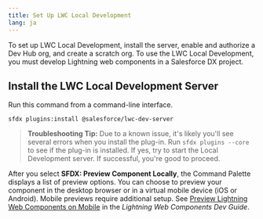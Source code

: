 ```yaml
---
title: Set Up LWC Local Development
lang: ja
---
```


To set up LWC Local Development, install the server, enable and authorize a Dev Hub org, and create a scratch org. To use the LWC Local Development, you must develop Lightning web components in a Salesforce DX project.

## Install the LWC Local Development Server

Run this command from a command-line interface.

```
sfdx plugins:install @salesforce/lwc-dev-server
```

> **Troubleshooting Tip:** Due to a known issue, it's likely you'll see several errors when you install the plug-in. Run `sfdx plugins --core` to see if the plug-in is installed. If yes, try to start the Local Development server. If successful, you're good to proceed.

After you select **SFDX: Preview Component Locally**, the Command Palette displays a list of preview options. You can choose to preview your component in the desktop browser or in a virtual mobile device (iOS or Android). Mobile previews require additional setup. See [Preview Lightning Web Components on Mobile](https://developer.salesforce.com/docs/component-library/documentation/en/lwc/lwc.mobile_extensions) in the _Lightning Web Components Dev Guide_.
